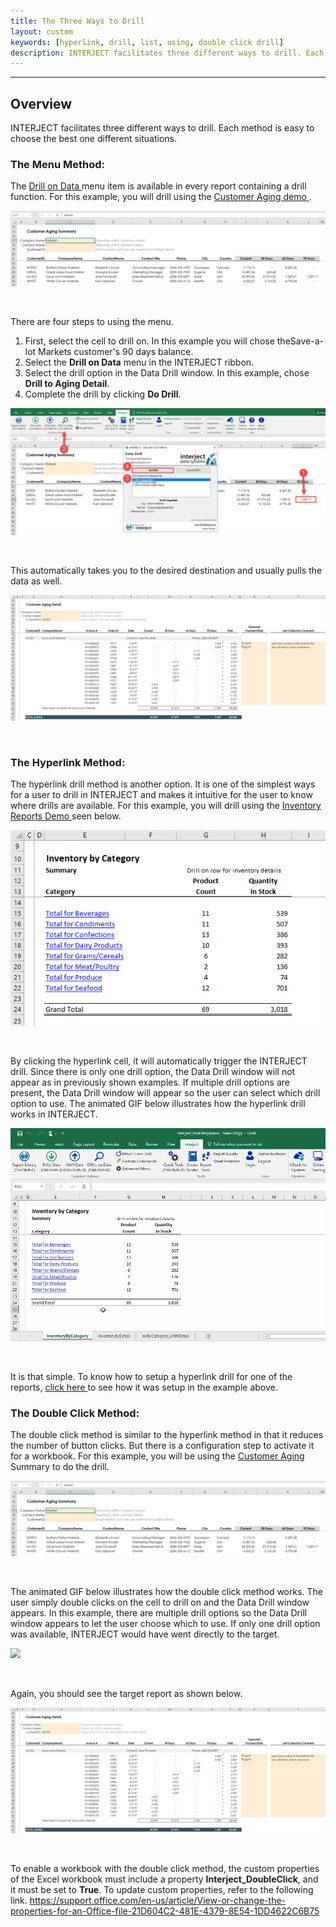 ```yaml
---
title: The Three Ways to Drill
layout: custom
keywords: [hyperlink, drill, list, using, double click drill]
description: INTERJECT facilitates three different ways to drill. Each method is easy to choose the best one different situations.
---
```

* * *

##  **Overview**

INTERJECT facilitates three different ways to drill. Each method is easy to choose the best one different situations. 


###  The Menu Method: 

The [ Drill on Data ](/wPortal/INTERJECT-Ribbon-Menu-Items.html) menu item is available in every report containing a drill function. For this example, you will drill using the [ Customer Aging demo ](/wAbout/Customer-Aging.html). 

![](/images/L-Drill-TheThreeWays/01.png)

<br> 


There are four steps to using the menu. 

1. First, select the cell to drill on. In this example you will chose theSave-a-lot Markets customer's 90 days balance. 
2. Select the **Drill on Data** menu in the INTERJECT ribbon.   
3. Select the drill option in the Data Drill window.  In this example, chose **Drill to Aging Detail**.    
4. Complete the drill by clicking **Do Drill**. 



![](/images/L-Drill-TheThreeWays/02.png)

<br> 


This automatically takes you to the desired destination and usually pulls the data as well. 

![](/images/L-Drill-TheThreeWays/03.png)

<br>

###  The Hyperlink Method: 

The hyperlink drill method is another option. It is one of the simplest ways for a user to drill in INTERJECT and makes it intuitive for the user to know where drills are available. For this example, you will drill using the [ Inventory Reports Demo ](/wAbout/Inventory-Reports.html) seen below. 

![](/images/L-Drill-TheThreeWays/04.png)

<br> 


By clicking the hyperlink cell, it will automatically trigger the INTERJECT drill. Since there is only one drill option, the Data Drill window will not appear as in previously shown examples. If multiple drill options are present, the Data Drill window will appear so the user can select which drill option to use. The animated GIF below illustrates how the hyperlink drill works in INTERJECT. 

![](/images/L-Drill-TheThreeWays/05.gif)

<br> 


It is that simple. To know how to setup a hyperlink drill for one of the reports, [ click here ](/wGetStarted/L-Drill-InventoryReport.html#creating-hyperlinks-as-drills) to see how it was setup in the example above. 

###  The Double Click Method: 

The double click method is similar to the hyperlink method in that it reduces the number of button clicks. But there is a configuration step to activate it for a workbook. For this example, you will be using the [ Customer Aging ](/wAbout/Customer-Aging.html) Summary to do the drill. 

![](/images/L-Drill-TheThreeWays/06.png)

<br> 


The animated GIF below illustrates how the double click method works. The user simply double clicks on the cell to drill on and the Data Drill window appears. In this example, there are multiple drill options so the Data Drill window appears to let the user choose which to use. If only one drill option was available, INTERJECT would have went directly to the target. 

![](/images/L-Drill-TheThreeWays/07.gif)

<br> 


Again, you should see the target report as shown below. 

![](/images/L-Drill-TheThreeWays/08.png)

<br> 


To enable a workbook with the double click method, the custom properties of the Excel workbook must include a property **Interject_DoubleClick**, and it must be set to **True**. To update custom properties, refer to the following link. [ https://support.office.com/en-us/article/View-or-change-the-properties-for-an-Office-file-21D604C2-481E-4379-8E54-1DD4622C6B75 ](https://support.office.com/en-us/article/View-or-change-the-properties-for-an-Office-file-21D604C2-481E-4379-8E54-1DD4622C6B75)


